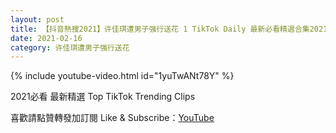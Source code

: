 ```yaml
---
layout: post
title: 【抖音熱搜2021】许佳琪遭男子强行送花 1 TikTok Daily 最新必看精選合集2021 02 16
date: 2021-02-16
category: 许佳琪遭男子强行送花
---
```


{% include youtube-video.html id="1yuTwANt78Y" %}

2021必看 最新精選 Top TikTok Trending Clips

喜歡請點贊轉發加訂閱 Like & Subscribe：[YouTube](https://www.youtube.com/channel/UCAoR7VcanIPd04uEq_GIylA/videos)

